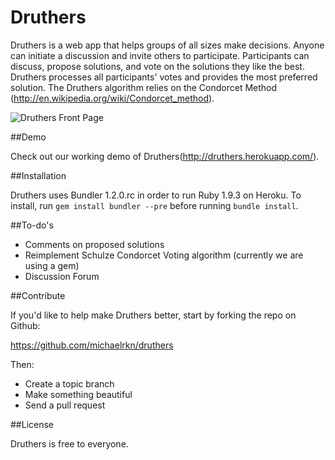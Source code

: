 Druthers
=================

Druthers is a web app that helps groups of all sizes make decisions. Anyone can initiate a discussion and invite others to participate.  Participants can discuss, propose solutions, and vote on the solutions they like the best.  Druthers processes all participants' votes and provides the most preferred solution.  The Druthers algorithm relies on the Condorcet Method (http://en.wikipedia.org/wiki/Condorcet_method).

![Druthers Front Page](https://raw.github.com/michaelrkn/druthers/master/app/assets/images/front_page2.png)


##Demo

Check out our working demo of Druthers(http://druthers.herokuapp.com/).


##Installation

Druthers uses Bundler 1.2.0.rc in order to run Ruby 1.9.3 on Heroku. To install, run `gem install bundler --pre` before running `bundle install`.


##To-do's

* Comments on proposed solutions
* Reimplement Schulze Condorcet Voting algorithm (currently we are using a gem)
* Discussion Forum


##Contribute

If you'd like to help make Druthers better, start by forking the repo on Github:

https://github.com/michaelrkn/druthers

Then:

* Create a topic branch
* Make something beautiful
* Send a pull request


##License

Druthers is free to everyone.
